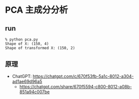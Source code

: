 # PCA 主成分分析

## run

```
% python pca.py
Shape of X: (150, 4)
Shape of transformed X: (150, 2)
```

## 原理

* ChatGPT: https://chatgpt.com/c/670f53fb-5a1c-8012-a304-ad1ae69d96a5
    * https://chatgpt.com/share/670f5594-c800-8012-a08b-851a94c007be

